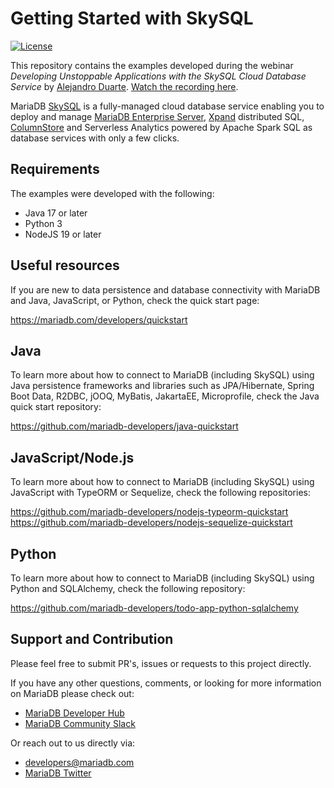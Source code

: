 # Getting Started with SkySQL

[![License](https://img.shields.io/badge/License-MIT-blue.svg?style=plastic)](https://opensource.org/licenses/MIT)

This repository contains the examples developed during the webinar *Developing Unstoppable Applications with the SkySQL Cloud Database Service* by [Alejandro Duarte](https://twitter.com/alejandro_du). [Watch the recording here](https://go.mariadb.com/23Q2-WBN-GLBL-DBaaS-Developing-Unstoppable-Applications-SkySQL-2023-03-28_Registration-LP.html).

MariaDB [SkySQL](https://mariadb.com/products/skysql/) is a fully-managed cloud database service enabling you to deploy and manage [MariaDB Enterprise Server](https://mariadb.com/products/enterprise/), [Xpand](https://mariadb.com/products/enterprise/xpand/) distributed SQL, [ColumnStore](https://mariadb.com/products/columnstore/) and Serverless Analytics powered by Apache Spark SQL as database services with only a few clicks.


## Requirements

The examples were developed with the following:

 * Java 17 or later
 * Python 3
 * NodeJS 19 or later

## Useful resources

If you are new to data persistence and database connectivity with MariaDB and Java, JavaScript, or Python, check the quick start page:

https://mariadb.com/developers/quickstart

## Java

To learn more about how to connect to MariaDB (including SkySQL) using Java persistence frameworks and libraries such as JPA/Hibernate, Spring Boot Data, R2DBC, jOOQ, MyBatis, JakartaEE, Microprofile, check the Java quick start repository:

https://github.com/mariadb-developers/java-quickstart

## JavaScript/Node.js

To learn more about how to connect to MariaDB (including SkySQL) using JavaScript with TypeORM or Sequelize, check the following repositories:

https://github.com/mariadb-developers/nodejs-typeorm-quickstart
https://github.com/mariadb-developers/nodejs-sequelize-quickstart

## Python

To learn more about how to connect to MariaDB (including SkySQL) using Python and SQLAlchemy, check the following repository:

https://github.com/mariadb-developers/todo-app-python-sqlalchemy

## Support and Contribution

Please feel free to submit PR's, issues or requests to this project
directly.

If you have any other questions, comments, or looking for more information
on MariaDB please check out:

* [MariaDB Developer Hub](https://mariadb.com/developers)
* [MariaDB Community Slack](https://r.mariadb.com/join-community-slack)

Or reach out to us directly via:

* [developers@mariadb.com](mailto:developers@mariadb.com)
* [MariaDB Twitter](https://twitter.com/mariadb)
